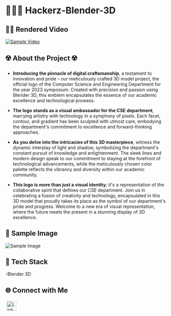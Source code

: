 # 👨🏻‍💻 Hackerz-Blender-3D

## 🕵️‍♂️ Rendered Video

[![Sample Video](https://github-production-user-asset-6210df.s3.amazonaws.com/115567222/282088201-316f959f-b04b-4c2a-b961-132f1835e7f7.JPEG)](https://youtu.be/KQFHIyUL8kw)

## ☢️ About the Project ☢️

- **Introducing the pinnacle of digital craftsmanship**, a testament to innovation and pride – our meticulously crafted 3D model project, the official logo of the Computer Science and Engineering Department for the year 2023 symposium. Created with precision and passion using Blender 3D, this emblem encapsulates the essence of our academic excellence and technological prowess.

- **The logo stands as a visual ambassador for the CSE department**, marrying artistry with technology in a symphony of pixels. Each facet, contour, and gradient has been sculpted with utmost care, embodying the department's commitment to excellence and forward-thinking approaches.

- **As you delve into the intricacies of this 3D masterpiece**, witness the dynamic interplay of light and shadow, symbolizing the department's constant pursuit of knowledge and enlightenment. The sleek lines and modern design speak to our commitment to staying at the forefront of technological advancements, while the meticulously chosen color palette reflects the vibrancy and diversity within our academic community.

- **This logo is more than just a visual identity**; it's a representation of the collaborative spirit that defines our CSE department. Join us in celebrating a fusion of creativity and technology, encapsulated in this 3D model that proudly takes its place as the symbol of our department's pride and progress. Welcome to a new era of visual representation, where the future meets the present in a stunning display of 3D excellence.

## 👾 Sample Image

![Sample Image](https://github.com/nickwinbritto/Hackerz-Blender-3D/assets/115567222/f60e42f6-8295-4cd0-a2ab-2d19cf5ea8cf)

## 🤖 Tech Stack
-Blender 3D

## 🌐 Connect with Me

<p>
  <a href="https://www.linkedin.com/in/nickwin-britto-268ab0224" target="_blank" rel="noopener noreferrer">
    <img src="https://img.shields.io/badge/linkedin-%230077B5.svg?style=for-the-badge&logo=linkedin&logoColor=white" alt="LinkedIn" height="30" style="vertical-align:top; margin:4px">
  </a>
</p>
